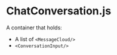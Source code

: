 # ChatConversation.js

A container that holds:
* A list of `<MessageCloud/>`
* `<ConversationInput/>`
